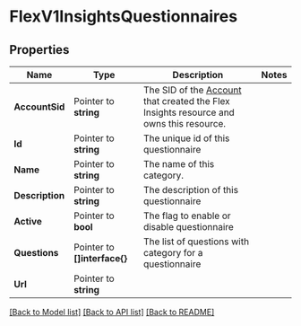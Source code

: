 # FlexV1InsightsQuestionnaires

## Properties

Name | Type | Description | Notes
------------ | ------------- | ------------- | -------------
**AccountSid** | Pointer to **string** | The SID of the [Account](https://www.twilio.com/docs/iam/api/account) that created the Flex Insights resource and owns this resource. |
**Id** | Pointer to **string** | The unique id of this questionnaire |
**Name** | Pointer to **string** | The name of this category. |
**Description** | Pointer to **string** | The description of this questionnaire |
**Active** | Pointer to **bool** | The flag to enable or disable questionnaire |
**Questions** | Pointer to **[]interface{}** | The list of questions with category for a questionnaire |
**Url** | Pointer to **string** |  |

[[Back to Model list]](../README.md#documentation-for-models) [[Back to API list]](../README.md#documentation-for-api-endpoints) [[Back to README]](../README.md)


